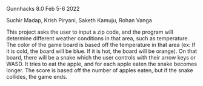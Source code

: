 Gunnhacks 8.0 Feb 5-6 2022

Suchir Madap, Krish Piryani, Saketh Kamuju, Rohan Vanga

This project asks the user to input a zip code, and the program will determine different weather conditions in that area, such as temperature. The color of the game board is based off the temperature in that area (ex: If it is cold, the board will be blue. If it is hot, the board will be orange). On that board, there will be a snake which the user controls with their arrow keys or WASD. It tries to eat the apple, and for each apple eaten the snake becomes longer. The score is based off the number of apples eaten, but if the snake collides, the game ends.
